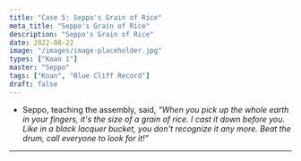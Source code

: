 ```yaml
---
title: "Case 5: Seppo's Grain of Rice"
meta_title: "Seppo's Grain of Rice"
description: "Seppo's Grain of Rice"
date: 2022-08-22
image: "/images/image-placeholder.jpg"
types: ["Koan 1"]
master: "Seppo"
tags: ["Koan", "Blue Cliff Record"]
draft: false
---
```


- Seppo, teaching the assembly, said, _"When you pick up the whole earth in your fingers, it's the size of a grain of rice. I cast it down before you. Like in a black lacquer bucket, you
don't recognize it any more. Beat the drum, call everyone to look for it!"_

***
